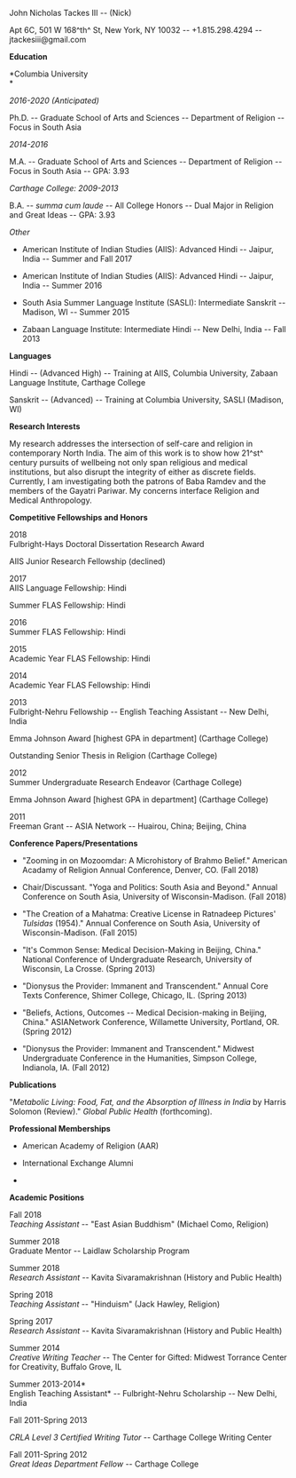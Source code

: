 John Nicholas Tackes III -- (Nick)

Apt 6C, 501 W 168^th^ St, New York, NY 10032 -- +1.815.298.4294 --
jtackesiii\@gmail.com

**Education**

*Columbia University\
*

*2016-2020 (Anticipated)*

Ph.D. -- Graduate School of Arts and Sciences -- Department of Religion
-- Focus in South Asia

*2014-2016*

M.A. -- Graduate School of Arts and Sciences -- Department of Religion
-- Focus in South Asia -- GPA: 3.93

*Carthage College: 2009-2013*

B.A. -- *summa cum laude* -- All College Honors -- Dual Major in
Religion and Great Ideas -- GPA: 3.93

*Other*

-   American Institute of Indian Studies (AIIS): Advanced Hindi --
    Jaipur, India -- Summer and Fall 2017

-   American Institute of Indian Studies (AIIS): Advanced Hindi --
    Jaipur, India -- Summer 2016

-   South Asia Summer Language Institute (SASLI): Intermediate Sanskrit
    -- Madison, WI -- Summer 2015

-   Zabaan Language Institute: Intermediate Hindi -- New Delhi, India --
    Fall 2013

**Languages**

Hindi -- (Advanced High) -- Training at AIIS, Columbia University,
Zabaan Language Institute, Carthage College

Sanskrit -- (Advanced) -- Training at Columbia University, SASLI
(Madison, WI)

**Research Interests**

My research addresses the intersection of self-care and religion in
contemporary North India. The aim of this work is to show how 21^st^
century pursuits of wellbeing not only span religious and medical
institutions, but also disrupt the integrity of either as discrete
fields. Currently, I am investigating both the patrons of Baba Ramdev
and the members of the Gayatri Pariwar. My concerns interface Religion
and Medical Anthropology.

**Competitive Fellowships and Honors**

2018\
Fulbright-Hays Doctoral Dissertation Research Award

AIIS Junior Research Fellowship (declined)

2017\
AIIS Language Fellowship: Hindi

Summer FLAS Fellowship: Hindi

2016\
Summer FLAS Fellowship: Hindi

2015\
Academic Year FLAS Fellowship: Hindi

2014\
Academic Year FLAS Fellowship: Hindi

2013\
Fulbright-Nehru Fellowship -- English Teaching Assistant -- New Delhi,
India

Emma Johnson Award \[highest GPA in department\] (Carthage College)

Outstanding Senior Thesis in Religion (Carthage College)

2012\
Summer Undergraduate Research Endeavor (Carthage College)

Emma Johnson Award \[highest GPA in department\] (Carthage College)

2011\
Freeman Grant -- ASIA Network -- Huairou, China; Beijing, China

**Conference Papers/Presentations**

-   "Zooming in on Mozoomdar: A Microhistory of Brahmo Belief." American
    Acadamy of Religion Annual Conference, Denver, CO. (Fall 2018)

-   Chair/Discussant. "Yoga and Politics: South Asia and Beyond." Annual
    Conference on South Asia, University of Wisconsin-Madison.
    (Fall 2018)

-   "The Creation of a Mahatma: Creative License in Ratnadeep Pictures'
    *Tulsidas* (1954)." Annual Conference on South Asia, University of
    Wisconsin-Madison. (Fall 2015)

-   "It's Common Sense: Medical Decision-Making in Beijing, China."
    National Conference of Undergraduate Research, University of
    Wisconsin, La Crosse. (Spring 2013)

-   "Dionysus the Provider: Immanent and Transcendent." Annual Core
    Texts Conference, Shimer College, Chicago, IL. (Spring 2013)

-   "Beliefs, Actions, Outcomes -- Medical Decision-making in Beijing,
    China." ASIANetwork Conference, Willamette University, Portland, OR.
    (Spring 2012)

-   "Dionysus the Provider: Immanent and Transcendent." Midwest
    Undergraduate Conference in the Humanities, Simpson College,
    Indianola, IA. (Fall 2012)

**Publications**

"*Metabolic Living: Food, Fat, and the Absorption of Illness in India*
by Harris Solomon (Review)." *Global Public Health* (forthcoming).

**Professional Memberships**

-   American Academy of Religion (AAR)

-   International Exchange Alumni

-   

**Academic Positions**

Fall 2018\
*Teaching Assistant* -- "East Asian Buddhism" (Michael Como, Religion)

Summer 2018\
Graduate Mentor -- Laidlaw Scholarship Program

Summer 2018\
*Research Assistant* -- Kavita Sivaramakrishnan (History and Public
Health)

Spring 2018\
*Teaching Assistant* -- "Hinduism" (Jack Hawley, Religion)

Spring 2017\
*Research Assistant* -- Kavita Sivaramakrishnan (History and Public
Health)

Summer 2014\
*Creative Writing Teacher* -- The Center for Gifted: Midwest Torrance
Center for Creativity, Buffalo Grove, IL

Summer 2013-2014*\
English Teaching Assistant* -- Fulbright-Nehru Scholarship -- New Delhi,
India

Fall 2011-Spring 2013

*CRLA Level 3 Certified Writing Tutor* -- Carthage College Writing
Center

Fall 2011-Spring 2012\
*Great Ideas Department Fellow* -- Carthage College
